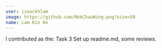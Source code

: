 ```yaml
---
user: isaackhlam
image: https://github.com/MokChauWing.png?size=50
name: Lam Kin Ho
---
```

I contributed as the: Task 3 Set up readme.md, some reviews.
